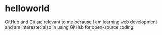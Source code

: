 # helloworld

GitHub and Git are relevant to me because I am learning web development and am interested also in using GitHub for open-source coding.
